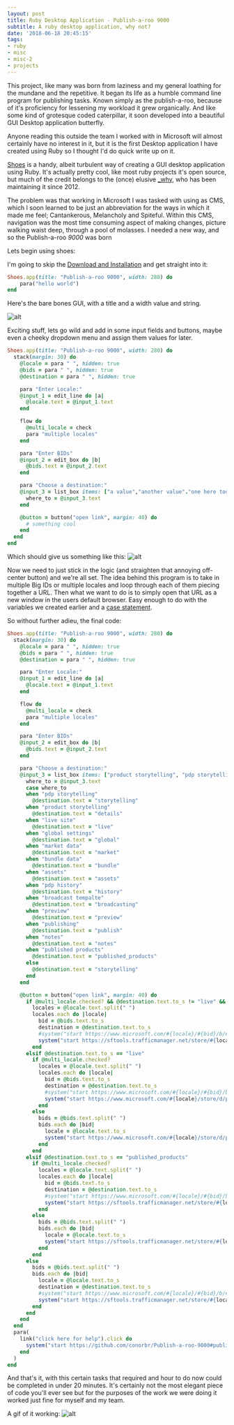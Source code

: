 ```yaml
---
layout: post
title: Ruby Desktop Application - Publish-a-roo 9000
subtitle: A ruby desktop application, why not?
date: '2018-06-18 20:45:15'
tags:
- ruby
- misc
- misc-2
- projects
---
```


This project, like many was born from laziness and my general loathing for the mundane and the repetitive. It began its life as a humble command line program for publishing tasks. Known simply as the publish-a-roo, because of it's proficiency for lessening my workload it grew organically. And like some kind of grotesque coded caterpillar, it soon developed into a beautiful GUI Desktop application butterfly.

Anyone reading this outside the team I worked with in Microsoft will almost certainly have no interest in it, but it is the first Desktop application I have created using Ruby so I thought I'd do quick write up on it.

[Shoes](http://shoesrb.com/) is a handy, albeit turbulent way of creating a GUI desktop application using Ruby. It's actually pretty cool, like most ruby projects it's open source, but much of the credit belongs to the (once) elusive [_why](https://en.wikipedia.org/wiki/Why_the_lucky_stiff), who has been maintaining it since 2012.

The problem was that working in Microsoft I was tasked with using as CMS, which I soon learned to be just an abbreviation for the ways in which it made me feel; Cantankerous, Melancholy and Spiteful. Within this CMS, navigation was the most time consuming aspect of making changes, picture walking waist deep, through a pool of molasses. I needed a new way, and so the Publish-a-roo _9000_ was born

Lets begin using shoes:

I'm going to skip the [Download and Installation](http://shoesrb.com/manual/Installing.html) and get straight into it:

~~~ ruby
Shoes.app(title: "Publish-a-roo 9000", width: 280) do
	para("hello world")
end
~~~

Here's the bare bones GUI, with a title and a width value and string.

![alt](https://s3-eu-west-1.amazonaws.com/breenblogbucket/2018/06/pbr_blog.PNG)

Exciting stuff, lets go wild and add in some input fields and buttons, maybe even a cheeky dropdown menu and assign them values for later.

~~~ ruby
Shoes.app(title: "Publish-a-roo 9000", width: 280) do
  stack(margin: 30) do
    @locale = para " ", hidden: true
    @bids = para " ", hidden: true
    @destination = para " ", hidden: true

    para "Enter Locale:"
    @input_1 = edit_line do |a|
      @locale.text = @input_1.text
    end

    flow do
      @multi_locale = check
      para "multiple locales"
    end

    para "Enter BIDs"
    @input_2 = edit_box do |b|
      @bids.text = @input_2.text
    end

    para "Choose a destination:"
    @input_3 = list_box items: ["a value","another value"."one here too"] do |c|
      where_to = @input_3.text
    end

    @button = button("open link", margin: 40) do
      # something cool
    end
  end
end
~~~

Which should give us something like this:
![alt](https://s3-eu-west-1.amazonaws.com/breenblogbucket/2018/06/Capture2.PNG)

Now we need to just stick in the logic (and straighten that annoying off-center button) and we're all set. The idea behind this program is to take in multiple Big IDs or multiple locales and loop through each of them piecing together a URL. Then what we want to do is to simply open that URL as a new window in the users default browser. Easy enough to do with the variables we created earlier and a [case statement](https://www.skorks.com/2009/08/how-a-ruby-case-statement-works-and-what-you-can-do-with-it/).

So without further adieu, the final code:

~~~ ruby
Shoes.app(title: "Publish-a-roo 9000", width: 280) do
  stack(margin: 30) do
    @locale = para " ", hidden: true
    @bids = para " ", hidden: true
    @destination = para " ", hidden: true

    para "Enter Locale:"
    @input_1 = edit_line do |a|
      @locale.text = @input_1.text
    end

    flow do
      @multi_locale = check
      para "multiple locales"
    end

    para "Enter BIDs"
    @input_2 = edit_box do |b|
      @bids.text = @input_2.text
    end

    para "Choose a destination:"
    @input_3 = list_box items: ["product storytelling", "pdp storytelling", "live site", "market data", "published products", "global settings",  "bundle data", "assets", "pdp history", "pdp history" , "broadcast tempalte", "preview", "publishing", "notes" ] do |c|
      where_to = @input_3.text
      case where_to
      when "pdp storytelling"
        @destination.text = "storytelling"
      when "product storytelling"
        @destination.text = "details"
      when "live site"
        @destination.text = "live"
      when "global settings"
        @destination.text = "global"
      when "market data"
        @destination.text = "market"
      when "bundle data"
        @destination.text = "bundle"
      when "assets"
        @destination.text = "assets"
      when "pdp history"
        @destination.text = "history"
      when "broadcast tempalte"
        @destination.text = "broadcasting"
      when "preview"
        @destination.text = "preview"
      when "publishing"
        @destination.text = "publish"
      when "notes"
        @destination.text = "notes"
      when "published products"
        @destination.text = "published_products"
      else
        @destination.text = "storytelling"
      end
    end

    @button = button("open link", margin: 40) do
      if @multi_locale.checked? && @destination.text.to_s != "live" && @destination.text.to_s != "published_products"
        locales = @locale.text.split(" ")
        locales.each do |locale|
          bid = @bids.text.to_s
          destination = @destination.text.to_s
          #system("start https://www.microsoft.com/#{locale}/#{bid}/b/#{destination}")
          system("start https://sftools.trafficmanager.net/store/#{locale}/products/#{bid}/#{destination}")
        end
      elsif @destination.text.to_s == "live"
        if @multi_locale.checked?
          locales = @locale.text.split(" ")
          locales.each do |locale|
            bid = @bids.text.to_s
            destination = @destination.text.to_s
            #system("start https://www.microsoft.com/#{locale}/#{bid}/b/#{destination}")
            system("start https://www.microsoft.com/#{locale}/store/d/pbr_9000/#{bid}")
          end
        else
          bids = @bids.text.split(" ")
          bids.each do |bid|
            locale = @locale.text.to_s
            system("start https://www.microsoft.com/#{locale}/store/d/pbr_9000/#{bid}")
          end
        end
      elsif @destination.text.to_s == "published_products"
        if @multi_locale.checked?
          locales = @locale.text.split(" ")
          locales.each do |locale|
            bid = @bids.text.to_s
            destination = @destination.text.to_s
            #system("start https://www.microsoft.com/#{locale}/#{bid}/b/#{destination}")
            system("start https://sftools.trafficmanager.net/store/#{locale}/published-products/#{bid}/storytelling")
          end
        else
          bids = @bids.text.split(" ")
          bids.each do |bid|
            locale = @locale.text.to_s
            system("start https://sftools.trafficmanager.net/store/#{locale}/published-products/#{bid}/storytelling")
          end
        end
      else
        bids = @bids.text.split(" ")
        bids.each do |bid|
          locale = @locale.text.to_s
          destination = @destination.text.to_s
          #system("start https://www.microsoft.com/#{locale}/#{bid}/b/#{destination}")
          system("start https://sftools.trafficmanager.net/store/#{locale}/products/#{bid}/#{destination}")
        end
      end
    end
  end
  para(
    link("click here for help").click do
      system("start https://github.com/conorbr/Publish-a-roo-9000#publish-a-roo-9000")
    end
  )
end
~~~

And that's it, with this certain tasks that required and hour to do now could be completed in under 20 minutes. It's certainly not the most elegant piece of code you'll ever see but for the purposes of the work we were doing it worked just fine for myself and my team.

A gif of it working:
![alt](https://s3-eu-west-1.amazonaws.com/breenblogbucket/2018/06/2018-06-18_21-02-00.gif)

